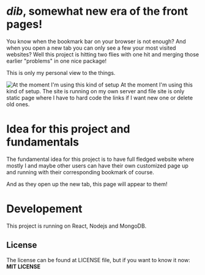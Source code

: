 # *dib*, somewhat new era of the front pages!

You know when the bookmark bar on your browser is not enough? And when you open a new tab you can only see a few your most visited websites? Well this project is hitting two flies with one hit and merging those earlier "problems" in one nice package!

This is only my personal view to the things. 



![At the moment I'm using this kind of setup](https://i.imgur.com/Ze7U51s.png)
At the moment I'm using this kind of setup. The site is running on my own server and file site is only static page where I have to hard code the links if I want new one or delete old ones.


# Idea for this project and fundamentals

The fundamental idea for this project is to have full fledged website where mostly I and maybe other users can have their own customized page up and running with their corresponding bookmark of course.

And as they open up the new tab, this page will appear to them!


# Developement

This project is running on React, Nodejs and MongoDB. 

## License
The license can be found at LICENSE file, but if you want to know it now:
**MIT LICENSE**
